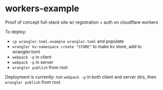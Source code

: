 # workers-example

Proof of concept full-stack site w/ registration + auth on cloudflare workers

To deploy:

- `cp wrangler.toml.example wrangler.toml` and populate
- `wrangler kv:namespace create "STORE"` to make kv store, add to wrangler.toml
- `webpack -p` in client
- `webpack -p` in server
- `wrangler publish` from root

Deployment is currently: run `webpack -p` in both client and server dirs, then `wrangler publish` from root